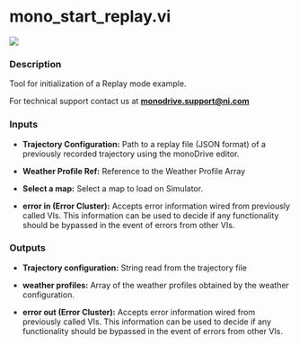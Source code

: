 # mono_start_replay.vi

<p class="img_container">
<img class="lg_img" src="../mono_start_replay.png"/>
</p>

### Description

Tool for initialization of a Replay mode example.

For technical support contact us at <b>monodrive.support@ni.com</b> 

### Inputs

- **Trajectory Configuration:**  Path to a replay file (JSON format) of a previously recorded trajectory  using the monoDrive editor.

- **Weather Profile Ref:** Reference to the Weather Profile Array  

- **Select a map:**  Select a map to load on Simulator. 

- **error in (Error Cluster):** Accepts error information wired from previously called VIs. This information can be used to decide if any functionality should be bypassed in the event of errors from other VIs. 

### Outputs

- **Trajectory configuration:** String read from the trajectory file

- **weather profiles:**  Array of the weather profiles obtained by the weather configuration.



- **error out (Error Cluster):** Accepts error information wired from previously called VIs. This information can be used to decide if any functionality should be bypassed in the event of errors from other VIs. 

<p>&nbsp;</p>
